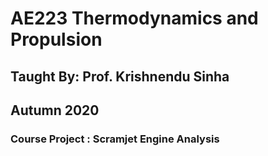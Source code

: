 # AE223 Thermodynamics and Propulsion

## Taught By: Prof. Krishnendu Sinha 
## Autumn 2020

### Course Project : Scramjet Engine Analysis
